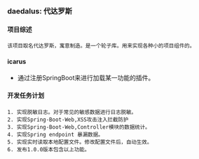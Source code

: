 ### daedalus: 代达罗斯

#### 项目综述

`
该项目取名代达罗斯，寓意制造。是一个轮子库。用来实现各种小的项目组件的。
`

#### icarus

* 通过注册SpringBoot来进行加载某一功能的插件。

#### 开发任务计划
    1. 实现脱敏日志。对于常见的敏感数据进行日志脱敏。
    2. 实现Spring-Boot-Web,XSS攻击注入拦截防护
    3. 实现Spring-Boot-Web,Controller模块的数据统计。
    4. 实现Spring endpoint 暴漏数据。
    5. 实现实时读取本地配置文件。修改配置文件后，自动生效。
    6. 发布1.0.0版本包含以上功能。



